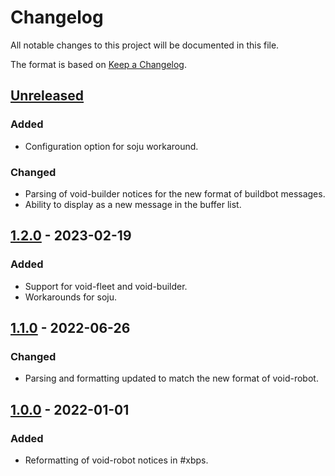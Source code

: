 # Changelog
All notable changes to this project will be documented in this file.

The format is based on [Keep a Changelog](https://keepachangelog.com/en/1.0.0/).


## [Unreleased]
### Added
- Configuration option for soju workaround.
### Changed
- Parsing of void-builder notices for the new format of buildbot messages.
- Ability to display as a new message in the buffer list.


## [1.2.0] - 2023-02-19
### Added
- Support for void-fleet and void-builder.
- Workarounds for soju.


## [1.1.0] - 2022-06-26
### Changed
- Parsing and formatting updated to match the new format of void-robot.


## [1.0.0] - 2022-01-01
### Added
- Reformatting of void-robot notices in #xbps.


[Unreleased]: https://github.com/0x5c/hexchat-void-repos/compare/v1.2.0...HEAD
[1.2.0]: https://github.com/0x5c/hexchat-void-repos/releases/tag/v1.2.0
[1.1.0]: https://github.com/0x5c/hexchat-void-repos/releases/tag/v1.1.0
[1.0.0]: https://github.com/0x5c/hexchat-void-repos/releases/tag/v1.0.0

